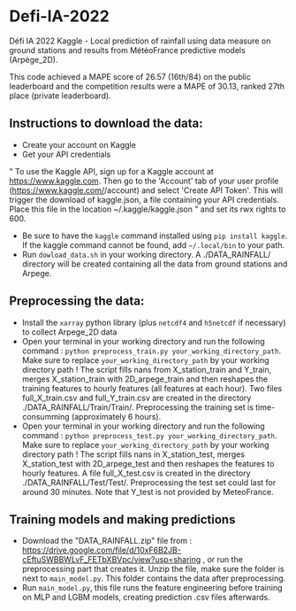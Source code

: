 # Defi-IA-2022
Défi IA 2022 Kaggle - Local prediction of rainfall using data measure on ground stations and results from MétéoFrance predictive models (Arpège_2D). 

This code achieved a MAPE score of 26.57 (16th/84) on the public leaderboard and the competition results were a MAPE of 30.13, ranked 27th place (private leaderboard).

## Instructions to download the data:
- Create your account on Kaggle
- Get your API credentials 

" To use the Kaggle API, sign up for a Kaggle account at https://www.kaggle.com. Then go to the 'Account' tab of your user profile (https://www.kaggle.com/<username>/account) and select 'Create API Token'. This will trigger the download of kaggle.json, a file containing your API credentials. Place this file in the location ~/.kaggle/kaggle.json " and set its rwx rights to 600.
  
  - Be sure to have the `kaggle` command installed using `pip install kaggle`. If the kaggle command cannot be found, add `~/.local/bin` to your path.
  - Run `dowload_data.sh` in your working directory. A ./DATA_RAINFALL/ directory will be created containing all the data from ground stations and Arpege.
  
## Preprocessing the data:
  
  - Install the `xarray` python library (plus `netcdf4` and  `h5netcdf` if necessary) to collect Arpege_2D data
  - Open your terminal in your working directory and run the following command : `python preprocess_train.py your_working_directory_path`. Make sure to replace `your_working_directory_path` by your working directory path ! The script fills nans from X_station_train and Y_train, merges X_station_train with 2D_arpege_train and then reshapes the training features to hourly features (all features at each hour). Two files full_X_train.csv and full_Y_train.csv are created in the directory ./DATA_RAINFALL/Train/Train/. Preprocessing the training set is time-consumming (approximately 6 hours). 
   - Open your terminal in your working directory and run the following command : `python preprocess_test.py your_working_directory_path`. Make sure to replace `your_working_directory_path` by your working directory path ! The script fills nans in X_station_test, merges X_station_test with 2D_arpege_test and then reshapes the features to hourly features. A file full_X_test.csv is created in the directory ./DATA_RAINFALL/Test/Test/. Preprocessing the test set could last for around 30 minutes. Note that Y_test is not provided by MeteoFrance. 
  
## Training models and making predictions
  
  - Download the "DATA_RAINFALL.zip" file from : https://drive.google.com/file/d/10xF6B2JB-cEftuSWBBWLvF_FETbXBVpc/view?usp=sharing , or run the preprocessing part that creates it. Unzip the file, make sure the folder is next to `main_model.py`. This folder contains the data after preprocessing.
  - Run `main_model.py`, this file runs the feature engineering before training on MLP and LGBM models, creating prediction .csv files afterwards. 
  
  
  
  
